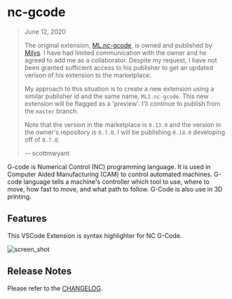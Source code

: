 # nc-gcode

> June 12, 2020
>
> The original extension, [ML.nc-gcode](https://marketplace.visualstudio.com/items?itemName=ML.nc-gcode), is owned and published by [Milys](https://github.com/Milys).  I have had limited communication with the owner and he agreed to add me as a collaborator.  Despite my request, I have not been granted sufficient access to his publisher to get an updated verison of his extension to the marketplace.
>
> My approach to this situation is to create a new extension using a similar publisher id and the same name, `ML2.nc-gcode`.  This new extension will be flagged as a 'preview'.  I'll continue to publish from the `master` branch.
>
> Note that the version in the marketplace is `0.13.0` and the version in the owner's repository is `0.7.0`.  I will be publishing `0.14.0` developing off of `0.7.0`.
>  
> -- scottmwyant
> 


G-code is Numerical Control (NC) programming language. It is used in Computer Aided Manufacturing (CAM) to control automated machines.  G-code language tells a machine's controller which tool to use, where to move, how fast to move, and what path to follow. G-Code is also use in 3D printing.

## Features

This VSCode Extension is syntax highlighter for NC G-Code.

<img alt="screen_shot" src="https://user-images.githubusercontent.com/29161635/84556042-3800ec80-acee-11ea-8f22-5f8603142ff0.PNG">

## Release Notes

Please refer to the [CHANGELOG](CHANGELOG.md).
